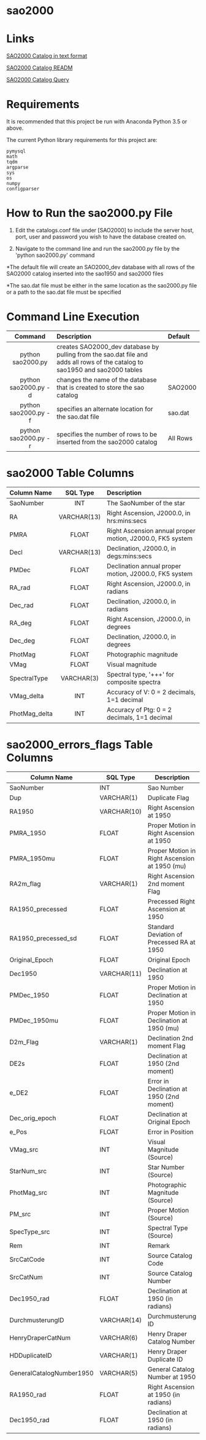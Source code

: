 # sao2000
Links
=====

[SAO2000 Catalog in text format](https://cdsarc.cds.unistra.fr/viz-bin/nph-Cat/txt?I/131A)

[SAO2000 Catalog  READM](https://heasarc.gsfc.nasa.gov/W3Browse/star-catalog/sao.html)

[SAO2000 Catalog  Query](https://heasarc.gsfc.nasa.gov/db-perl/W3Browse/w3table.pl?tablehead=name%3Dsao&Action=More+Options)

Requirements
============

It is recommended that this project be run with Anaconda Python 3.5 or above.

The current Python library requirements for this project are:

	pymysql 
	math
	tqdm
	argparse
	sys
	os
	numpy
	configparser

How to Run the sao2000.py File
===============================

1. Edit the catalogs.conf file under [SAO2000] to include the server host, port, user and password you wish to have the database created on.

2. Navigate to the command line and run the sao2000.py file by the 'python sao2000.py' command

*The default file will create an SAO2000_dev database with all rows of the SAO2000 catalog inserted into the sao1950 and sao2000 files

*The sao.dat file must be either in the same location as the sao2000.py file or a path to the sao.dat file must be specified

Command Line Execution
===============================

|Command|Description|Default|
|:-----:|:----------|:------|
|python sao2000.py  |creates SAO2000_dev database by pulling from the sao.dat file and adds all rows of the catalog to sao1950 and sao2000 tables||
|python sao2000.py -d |changes the name of the database that is created to store the sao catalog| SAO2000|
|python sao2000.py -f |specifies an alternate location for the sao.dat file| sao.dat|
|python sao2000.py -r |specifies the number of rows to be inserted from the sao2000 catalog| All Rows|

sao2000 Table Columns
===============================

|Column Name|SQL Type|Description|
|:-----|:----:|:----------|
|SaoNumber     | INT         | The SaoNumber of the star|
|RA            | VARCHAR(13) | Right Ascension, J2000.0, in hrs:mins:secs |
|PMRA          | FLOAT       | Right Ascension annual proper motion, J2000.0, FK5 system |
|Decl          | VARCHAR(13) | Declination, J2000.0, in degs:mins:secs|
|PMDec         | FLOAT       | Declination annual proper motion, J2000.0, FK5 system |
|RA_rad        | FLOAT       | Right Ascension, J2000.0, in radians|
|Dec_rad       | FLOAT       | Declination, J2000.0, in radians|
|RA_deg        | FLOAT       | Right Ascension, J2000.0, in degrees|
|Dec_deg       | FLOAT       | Declination, J2000.0, in degrees|
|PhotMag       | FLOAT       | Photographic magnitude|
|VMag          | FLOAT       | Visual magnitude|
|SpectralType  | VARCHAR(3)  | Spectral type, '+++' for composite spectra|
|VMag_delta    | INT         | Accuracy of V: 0 = 2 decimals, 1=1 decimal|
|PhotMag_delta | INT         | Accuracy of Ptg: 0 = 2 decimals, 1=1 decimal|

sao2000_errors_flags Table Columns
===============================

|Column Name|SQL Type|Description|
|----------------------|---------------|--------------------------------------------------|
| SaoNumber            | INT           | Sao Number                                       |
| Dup                  | VARCHAR(1)    | Duplicate Flag                                   |
| RA1950               | VARCHAR(10)   | Right Ascension at 1950                          |
| PMRA_1950            | FLOAT         | Proper Motion in Right Ascension at 1950         |
| PMRA_1950mu          | FLOAT         | Proper Motion in Right Ascension at 1950 (mu)    |
| RA2m_flag            | VARCHAR(1)    | Right Ascension 2nd moment Flag                  |
| RA1950_precessed     | FLOAT         | Precessed Right Ascension at 1950                |
| RA1950_precessed_sd  | FLOAT         | Standard Deviation of Precessed RA at 1950       |
| Original_Epoch       | FLOAT         | Original Epoch                                   |
| Dec1950              | VARCHAR(11)   | Declination at 1950                              |
| PMDec_1950           | FLOAT         | Proper Motion in Declination at 1950             |
| PMDec_1950mu         | FLOAT         | Proper Motion in Declination at 1950 (mu)        |
| D2m_Flag             | VARCHAR(1)    | Declination 2nd moment Flag                      |
| DE2s                 | FLOAT         | Declination at 1950 (2nd moment)                 |
| e_DE2                | FLOAT         | Error in Declination at 1950 (2nd moment)        |
| Dec_orig_epoch       | FLOAT         | Declination at Original Epoch                    |
| e_Pos                | FLOAT         | Error in Position                                |
| VMag_src             | INT           | Visual Magnitude (Source)                        |
| StarNum_src          | INT           | Star Number (Source)                             |
| PhotMag_src          | INT           | Photographic Magnitude (Source)                  |
| PM_src               | INT           | Proper Motion (Source)                           |
| SpecType_src         | INT           | Spectral Type (Source)                           |
| Rem                  | INT           | Remark                                           |
| SrcCatCode           | INT           | Source Catalog Code                              |
| SrcCatNum            | INT           | Source Catalog Number                            |
| Dec1950_rad          | FLOAT         | Declination at 1950 (in radians)                 |
| DurchmusterungID     | VARCHAR(14)   | Durchmusterung ID                                |
| HenryDraperCatNum    | VARCHAR(6)    | Henry Draper Catalog Number                      |
| HDDuplicateID        | VARCHAR(1)    | Henry Draper Duplicate ID                        |
| GeneralCatalogNumber1950 | VARCHAR(5) | General Catalog Number at 1950                  |
| RA1950_rad           | FLOAT         | Right Ascension at 1950 (in radians)             |
| Dec1950_rad          | FLOAT         | Declination at 1950 (in radians)                 |
